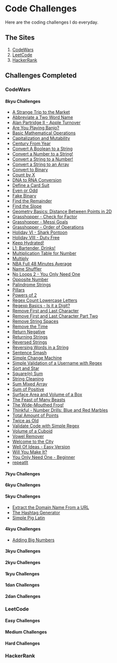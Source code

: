 # Code Challenges
Here are the coding challenges I do everyday.

## The Sites
1. [CodeWars](https://www.codewars.com/)
2. [LeetCode](https://leetcode.com)
3. [HackerRank](https://www.hackerrank.com/)

## Challenges Completed
### CodeWars
#### 8kyu Challenges
- [A Strange Trip to the Market](https://www.codewars.com/kata/55ccdf1512938ce3ac000056)
- [Abbreviate a Two Word Name](https://www.codewars.com/kata/57eadb7ecd143f4c9c0000a3)
- [Alan Partridge II - Apple Turnover](https://www.codewars.com/kata/580a094553bd9ec5d800007d)
- [Are You Playing Banjo?](https://www.codewars.com/kata/53af2b8861023f1d88000832)
- [Basic Mathematical Operations](https://www.codewars.com/kata/57356c55867b9b7a60000bd7)
- [Capitalization and Mutability](https://www.codewars.com/kata/595970246c9b8fa0a8000086)
- [Century From Year](https://www.codewars.com/kata/5a3fe3dde1ce0e8ed6000097)
- [Convert A Boolean to a String](https://www.codewars.com/kata/551b4501ac0447318f0009cd)
- [Convert a Number to a String!](https://www.codewars.com/kata/5265326f5fda8eb1160004c8)
- [Convert a String to a Number!](https://www.codewars.com/kata/544675c6f971f7399a000e79)
- [Convert a String to an Array](https://www.codewars.com/kata/57e76bc428d6fbc2d500036d)
- [Convert to Binary](https://www.codewars.com/kata/59fca81a5712f9fa4700159a)
- [Count by X](https://www.codewars.com/kata/5513795bd3fafb56c200049e)
- [DNA to RNA Conversion](https://www.codewars.com/kata/5556282156230d0e5e000089)
- [Define a Card Suit](https://www.codewars.com/kata/5a360620f28b82a711000047)
- [Even or Odd](https://www.codewars.com/kata/53da3dbb4a5168369a0000fe)
- [Fake Binary](https://www.codewars.com/kata/57eae65a4321032ce000002d)
- [Find the Remainder](https://www.codewars.com/kata/524f5125ad9c12894e00003f)
- [Find the Slope](https://www.codewars.com/kata/55a75e2d0803fea18f00009d)
- [Geometry Basics: Distance Between Points in 2D](https://www.codewars.com/kata/58dced7b702b805b200000be)
- [Grasshopper - Check for Factor](https://www.codewars.com/kata/55cbc3586671f6aa070000fb)
- [Grasshopper - Messi Goals](https://www.codewars.com/kata/55ca77fa094a2af31f00002a)
- [Grasshopper - Order of Operations](https://www.codewars.com/kata/560ecf0cb040de130e00007d)
- [Holiday VI - Shark Pontoon](https://www.codewars.com/kata/57e921d8b36340f1fd000059)
- [Holiday VIII - Duty Free](https://www.codewars.com/kata/57e92e91b63b6cbac20001e5)
- [Keep Hydrated!](https://www.codewars.com/kata/582cb0224e56e068d800003c)
- [L1: Bartender, Drinks!](https://www.codewars.com/kata/568dc014440f03b13900001d)
- [Multiplication Table for Number](https://www.codewars.com/kata/5a2fd38b55519ed98f0000ce)
- [Multiply](https://www.codewars.com/kata/50654ddff44f800200000004)
- [NBA Full 48 Minutes Average](https://www.codewars.com/kata/587c2d08bb65b5e8040004fd)
- [Name Shuffler](https://www.codewars.com/kata/559ac78160f0be07c200005a)
- [No Loops 2 - You Only Need One](https://www.codewars.com/kata/57cc40b2f8392dbf2a0003ce)
- [Opposite Number](https://www.codewars.com/kata/56dec885c54a926dcd001095)
- [Palindrome Strings](https://www.codewars.com/kata/57a5015d72292ddeb8000b31)
- [Pillars](https://www.codewars.com/kata/5bb0c58f484fcd170700063d)
- [Powers of 2](https://www.codewars.com/kata/57a083a57cb1f31db7000028)
- [Regex Count Lowercase Letters](https://www.codewars.com/kata/56a946cd7bd95ccab2000055)
- [Regexp Basics - Is it a Digit?](https://www.codewars.com/kata/567bf4f7ee34510f69000032)
- [Remove First and Last Character](https://www.codewars.com/kata/56bc28ad5bdaeb48760009b0)
- [Remove First and Last Character Part Two](https://www.codewars.com/kata/570597e258b58f6edc00230d)
- [Remove String Spaces](https://www.codewars.com/kata/57eae20f5500ad98e50002c5)
- [Remove the Time](https://www.codewars.com/kata/56b0ff16d4aa33e5bb00008e)
- [Return Negative](https://www.codewars.com/kata/55685cd7ad70877c23000102)
- [Returning Strings](https://www.codewars.com/kata/55a70521798b14d4750000a4)
- [Reversed Strings](https://www.codewars.com/kata/5168bb5dfe9a00b126000018)
- [Reversing Words in a String](https://www.codewars.com/kata/57a55c8b72292d057b000594)
- [Sentence Smash](https://www.codewars.com/kata/53dc23c68a0c93699800041d)
- [Simple Change Machine](https://www.codewars.com/kata/57238766214e4b04b8000011/javascript)
- [Simple Validation of a Username with Regex](https://www.codewars.com/kata/56a3f08aa9a6cc9b75000023)
- [Sort and Star](https://www.codewars.com/kata/57cfdf34902f6ba3d300001e)
- [Square(n) Sum](https://www.codewars.com/kata/515e271a311df0350d00000f)
- [String Cleaning](https://www.codewars.com/kata/57e1e61ba396b3727c000251)
- [Sum Mixed Array](https://www.codewars.com/kata/57eaeb9578748ff92a000009)
- [Sum of Positive](https://www.codewars.com/kata/5715eaedb436cf5606000381)
- [Surface Area and Volume of a Box](https://www.codewars.com/kata/565f5825379664a26b00007c)
- [The Feast of Many Beasts](https://www.codewars.com/kata/5aa736a455f906981800360d)
- [The Wide-Mouthed Frog!](https://www.codewars.com/kata/57ec8bd8f670e9a47a000f89)
- [Thinkful - Number Drills: Blue and Red Marbles](https://www.codewars.com/kata/5862f663b4e9d6f12b00003b)
- [Total Amount of Points](https://www.codewars.com/kata/5bb904724c47249b10000131)
- [Twice as Old](https://www.codewars.com/kata/5b853229cfde412a470000d0)
- [Validate Code with Simple Regex](https://www.codewars.com/kata/56a25ba95df27b7743000016)
- [Volume of a Cuboid](https://www.codewars.com/kata/58261acb22be6e2ed800003a)
- [Vowel Remover](https://www.codewars.com/kata/5547929140907378f9000039)
- [Welcome to the City](https://www.codewars.com/kata/5302d846be2a9189af0001e4)
- [Well Of Ideas - Easy Version](https://www.codewars.com/kata/57f222ce69e09c3630000212)
- [Will You Make It?](https://www.codewars.com/kata/5861d28f124b35723e00005e)
- [You Only Need One - Beginner](https://www.codewars.com/kata/57cc975ed542d3148f00015b)
- [repeatIt](https://www.codewars.com/kata/557af9418895e44de7000053)

#### 7kyu Challenges

#### 6kyu Challenges

#### 5kyu Challenges
- [Extract the Domain Name From a URL](https://www.codewars.com/kata/514a024011ea4fb54200004b)
- [The Hashtag Generator](https://www.codewars.com/kata/52449b062fb80683ec000024)
- [Simple Pig Latin](https://www.codewars.com/kata/520b9d2ad5c005041100000f)

#### 4kyu Challenges
- [Adding Big Numbers](https://www.codewars.com/kata/525f4206b73515bffb000b21)

#### 3kyu Challenges

#### 2kyu Challenges

#### 1kyu Challenges

#### 1dan Challenges

#### 2dan Challenges


### LeetCode
#### Easy Challenges

#### Medium Challenges

#### Hard Challenges


### HackerRank


<!-- # Grind75 Solutions & Resources: JavaScript

As I work through this list I figure I would make a GitHub repo with my solutions along with articles and videos that relate to the problems that I've found helpful.

## The problems

### Easy

1. [Two Sum #1](https://github.com/curtisbarnard/leetcode-grind75-javascript/blob/main/easy/twosum-1.md)
2. [Valid Parentheses #20](https://github.com/curtisbarnard/leetcode-grind75-javascript/blob/main/easy/valid-parentheses-20.md)
3. [Merge Two Sorted Lists #21](https://github.com/curtisbarnard/leetcode-grind75-javascript/blob/main/easy/merge-two-sorted-lists-21.md)
4. [Best Time to Buy and Sell Stock #121](https://github.com/curtisbarnard/leetcode-grind75-javascript/blob/main/easy/buy-sell-stock-121.md)
5. [Valid Palindrome #125](https://github.com/curtisbarnard/leetcode-grind75-javascript/blob/main/easy/valid-palindrome-125.md)
6. [Invert Binary Tree #226](https://github.com/curtisbarnard/leetcode-grind75-javascript/blob/main/easy/invert-binary-tree-226.md)
7. [Valid Anagram #242](https://github.com/curtisbarnard/leetcode-grind75-javascript/blob/main/easy/valid-anagram-242.md)
8. [Binary Search #704](https://github.com/curtisbarnard/leetcode-grind75-javascript/blob/main/easy/binary-search-704.md)
9. [Flood Fill #733](https://github.com/curtisbarnard/leetcode-grind75-javascript/blob/main/easy/flood-fill-733.md)
10. [Lowest Common Ancestor of a Binary Search Tree #235](https://github.com/curtisbarnard/leetcode-grind75-javascript/blob/main/easy/lowest-common-ancestor-235.md)
11. [Balanced Binary Tree #110](https://github.com/curtisbarnard/leetcode-grind75-javascript/blob/main/easy/balanced-binary-tree-110.md)
12. [Linked List Cycle #141](https://github.com/curtisbarnard/leetcode-grind75-javascript/blob/main/easy/linked-list-cycle-141.md)
13. [Implement Queue using Stacks #232](https://github.com/curtisbarnard/leetcode-grind75-javascript/blob/main/easy/implement-queue-stacks-232.md)
14. [First Bad Version #278](https://github.com/curtisbarnard/leetcode-grind75-javascript/blob/main/easy/first-bad-version-278.md)
15. [Ransom Note #383](https://github.com/curtisbarnard/leetcode-grind75-javascript/blob/main/easy/ransom-note-383.md)
16. [Climbing Stairs #70](https://github.com/curtisbarnard/leetcode-grind75-javascript/blob/main/easy/climbing-stairs-70.md)
17. [Longest Palindrome #409](https://github.com/curtisbarnard/leetcode-grind75-javascript/blob/main/easy/longest-palindrome-409.md)
18. [Reverse Linked List #206](https://github.com/curtisbarnard/leetcode-grind75-javascript/blob/main/easy/reverse-linked-list-206.md)
19. [Majority Element #169](https://github.com/curtisbarnard/leetcode-grind75-javascript/blob/main/easy/majority-element-169.md)
20. [Add Binary #67](https://github.com/curtisbarnard/leetcode-grind75-javascript/blob/main/easy/add-binary-67.md)
21. [Diameter of Binary Tree #543](https://github.com/curtisbarnard/leetcode-grind75-javascript/blob/main/easy/diameter-binary-tree-543.md)
22. [Middle of the Linked List #876](https://github.com/curtisbarnard/leetcode-grind75-javascript/blob/main/easy/middle-linked-list-876.md)
23. [Maximum Depth of Binary Tree #104](https://github.com/curtisbarnard/leetcode-grind75-javascript/blob/main/easy/depth-binary-tree-104.md)
24. [Contains Duplicate #217](https://github.com/curtisbarnard/leetcode-grind75-javascript/blob/main/easy/contains-duplicate-217.md)

### Medium

25. [Maximum Subarray #53](https://github.com/curtisbarnard/leetcode-grind75-javascript/blob/main/medium/maximum-subarray-53.md)
26. [Insert Interval #57](https://github.com/curtisbarnard/leetcode-grind75-javascript/blob/main/medium/insert-interval-57.md)
27. [01 Matrix #542](https://github.com/curtisbarnard/leetcode-grind75-javascript/blob/main/medium/01-matrix-542.md)
28. [K Closest Points to Origin #973](https://github.com/curtisbarnard/leetcode-grind75-javascript/blob/main/medium/k-closest-origin-973.md)
29. [Longest Substring Without Repeating Characters #3](https://github.com/curtisbarnard/leetcode-grind75-javascript/blob/main/medium/longest-substring-3.md)
30. [3Sum #15](https://github.com/curtisbarnard/leetcode-grind75-javascript/blob/main/medium/3Sum-15.md)
31. [Binary Tree Level Order Traversal #102](https://github.com/curtisbarnard/leetcode-grind75-javascript/blob/main/medium/binary-tree-level-102.md)
32. [Clone Graph #133](https://github.com/curtisbarnard/leetcode-grind75-javascript/blob/main/medium/clone-graph-133.md)
33. [Evaluate Reverse Polish Notation #150](https://github.com/curtisbarnard/leetcode-grind75-javascript/blob/main/medium/polish-notation-150.md)
34. [Course Schedule #207](https://github.com/curtisbarnard/leetcode-grind75-javascript/blob/main/medium/course-schedule-207.md)
35. [Implement Trie (Prefix Tree) #208](https://github.com/curtisbarnard/leetcode-grind75-javascript/blob/main/medium/implement-trie-208.md)
36. [Coin Change #322](https://github.com/curtisbarnard/leetcode-grind75-javascript/blob/main/medium/coin-change-322.md)
37. [Product of Array Except Self #238](https://github.com/curtisbarnard/leetcode-grind75-javascript/blob/main/medium/product-of-array-238.md)
38. [Min Stack #155](https://github.com/curtisbarnard/leetcode-grind75-javascript/blob/main/medium/min-stack-155.md)
39. [Validate Binary Search Tree #98](https://github.com/curtisbarnard/leetcode-grind75-javascript/blob/main/medium/validate-binary-tree-98.md)
40. [Number of Islands #200](https://github.com/curtisbarnard/leetcode-grind75-javascript/blob/main/medium/number-of-islands-200.md)
41. [Rotting Oranges #994](https://github.com/curtisbarnard/leetcode-grind75-javascript/blob/main/medium/rotting-oranges-994.md)
42. [Search in Rotated Sorted Array #33](https://github.com/curtisbarnard/leetcode-grind75-javascript/blob/main/medium/search-rotated-array-33.md)
43. [Combination Sum #39](https://github.com/curtisbarnard/leetcode-grind75-javascript/blob/main/medium/combination-sum-39.md)
44. Permutations #46
45. [Merge Intervals #56](https://github.com/curtisbarnard/leetcode-grind75-javascript/blob/main/medium/merge-intervals-56.md)
46. Lowest Common Ancestor of a Binary Tree #236
47. Time Based Key-Value Store #981
48. Accounts Merge #721
49. Sort Colors #75
50. Word Break #139
51. Partition Equal Subset Sum #416
52. String to Integer (atoi) #8
53. Spiral Matrix #54
54. Subsets #78
55. Binary Tree Right Side View #199
56. Longest Palindromic Substring #5
57. Unique Paths #62
58. Construct Binary Tree from Preorder and Inorder Traversal #105
59. Container With Most Water #11
60. Letter Combinations of a Phone Number #17
61. Word Search #79
62. Find All Anagrams in a String #438
63. Minimum Height Trees #310
64. Task Scheduler #621
65. [LRU Cache #146](https://github.com/curtisbarnard/leetcode-grind75-javascript/blob/main/medium/lru-cache-146.md)
66. Kth Smallest Element in a BST #230

### Hard

67. Minimum Window Substring #76
68. Serialize and Deserialize Binary Tree #297
69. Trapping Rain Water #42
70. Find Median from Data Stream #295
71. Word Ladder #127
72. Basic Calculator #224
73. Maximum Profit in Job Scheduling #1235
74. [Merge k Sorted Lists #23](https://github.com/curtisbarnard/leetcode-grind75-javascript/blob/main/hard/k-sorted-list-23.md)
75. Largest Rectangle in Histogram #84

## Data Structures

In order to practice with similar data structures I'll be placing each problem in the categories below, along with some similar problems nested below to help practice with those data structures.

### Array

- [Two Sum #1](https://github.com/curtisbarnard/leetcode-grind75-javascript/blob/main/easy/twosum-1.md)
- [Best Time to Buy and Sell Stock #121](https://github.com/curtisbarnard/leetcode-grind75-javascript/blob/main/easy/buy-sell-stock-121.md)
- [Binary Search #704](https://github.com/curtisbarnard/leetcode-grind75-javascript/blob/main/easy/binary-search-704.md)
- [Flood Fill #733](https://github.com/curtisbarnard/leetcode-grind75-javascript/blob/main/easy/flood-fill-733.md)
- [Maximum Subarray #53](https://github.com/curtisbarnard/leetcode-grind75-javascript/blob/main/medium/maximum-subarray-53.md)
- [Majority Element #169](https://github.com/curtisbarnard/leetcode-grind75-javascript/blob/main/easy/majority-element-169.md)
- [Contains Duplicate #217](https://github.com/curtisbarnard/leetcode-grind75-javascript/blob/main/easy/contains-duplicate-217.md)
- [K Closest Points to Origin #973](https://github.com/curtisbarnard/leetcode-grind75-javascript/blob/main/medium/k-closest-origin-973.md)
- [Insert Interval #57](https://github.com/curtisbarnard/leetcode-grind75-javascript/blob/main/medium/insert-interval-57.md)
- [01 Matrix #542](https://github.com/curtisbarnard/leetcode-grind75-javascript/blob/main/medium/01-matrix-542.md)
- [3Sum #15](https://github.com/curtisbarnard/leetcode-grind75-javascript/blob/main/medium/3Sum-15.md)
- [Merge Intervals #56](https://github.com/curtisbarnard/leetcode-grind75-javascript/blob/main/medium/merge-intervals-56.md)
- [Evaluate Reverse Polish Notation #150](https://github.com/curtisbarnard/leetcode-grind75-javascript/blob/main/medium/polish-notation-150.md)
- [Maximum Units on a Truck #1710](https://github.com/curtisbarnard/leetcode-grind75-javascript/blob/main/easy/max-units-truck-1710.md)
- [Meeting Rooms II](https://github.com/curtisbarnard/leetcode-grind75-javascript/blob/main/medium/meeting-rooms-ii-253.md)
- [Coin Change #322](https://github.com/curtisbarnard/leetcode-grind75-javascript/blob/main/medium/coin-change-322.md)
- [Product of Array Except Self #238](https://github.com/curtisbarnard/leetcode-grind75-javascript/blob/main/medium/product-of-array-238.md)
- [Number of Islands #200](https://github.com/curtisbarnard/leetcode-grind75-javascript/blob/main/medium/number-of-islands-200.md)
- [Rotting Oranges #994](https://github.com/curtisbarnard/leetcode-grind75-javascript/blob/main/medium/rotting-oranges-994.md)
- [Search in Rotated Sorted Array #33](https://github.com/curtisbarnard/leetcode-grind75-javascript/blob/main/medium/search-rotated-array-33.md)
- [Combination Sum #39](https://github.com/curtisbarnard/leetcode-grind75-javascript/blob/main/medium/combination-sum-39.md)
- [Trapping Rain Water #42](https://github.com/curtisbarnard/leetcode-grind75-javascript/blob/main/hard/trapping-rain-42.md)

### Queue

- [Invert Binary Tree #226](https://github.com/curtisbarnard/leetcode-grind75-javascript/blob/main/easy/invert-binary-tree-226.md)
- [Flood Fill #733](https://github.com/curtisbarnard/leetcode-grind75-javascript/blob/main/easy/flood-fill-733.md)
- [Implement Queue using Stacks #232](https://github.com/curtisbarnard/leetcode-grind75-javascript/blob/main/easy/implement-queue-stacks-232.md)
- [Maximum Depth of Binary Tree #104](https://github.com/curtisbarnard/leetcode-grind75-javascript/blob/main/easy/depth-binary-tree-104.md)
- [Binary Tree Level Order Traversal #102](https://github.com/curtisbarnard/leetcode-grind75-javascript/blob/main/medium/binary-tree-level-102.md)
- [Coin Change #322](https://github.com/curtisbarnard/leetcode-grind75-javascript/blob/main/medium/coin-change-322.md)
- [Number of Islands #200](https://github.com/curtisbarnard/leetcode-grind75-javascript/blob/main/medium/number-of-islands-200.md)
- [Rotting Oranges #994](https://github.com/curtisbarnard/leetcode-grind75-javascript/blob/main/medium/rotting-oranges-994.md)

### Stack

- [Valid Parentheses #20](https://github.com/curtisbarnard/leetcode-grind75-javascript/blob/main/easy/valid-parentheses-20.md)
- [Invert Binary Tree #226](https://github.com/curtisbarnard/leetcode-grind75-javascript/blob/main/easy/invert-binary-tree-226.md)
- [Flood Fill #733](https://github.com/curtisbarnard/leetcode-grind75-javascript/blob/main/easy/flood-fill-733.md)
- [Implement Queue using Stacks #232](https://github.com/curtisbarnard/leetcode-grind75-javascript/blob/main/easy/implement-queue-stacks-232.md)
- [Maximum Depth of Binary Tree #104](https://github.com/curtisbarnard/leetcode-grind75-javascript/blob/main/easy/depth-binary-tree-104.md)
- [Evaluate Reverse Polish Notation #150](https://github.com/curtisbarnard/leetcode-grind75-javascript/blob/main/medium/polish-notation-150.md)
- [Min Stack #155](https://github.com/curtisbarnard/leetcode-grind75-javascript/blob/main/medium/min-stack-155.md)
- [Validate Binary Search Tree #98](https://github.com/curtisbarnard/leetcode-grind75-javascript/blob/main/medium/validate-binary-tree-98.md)
- [Number of Islands #200](https://github.com/curtisbarnard/leetcode-grind75-javascript/blob/main/medium/number-of-islands-200.md)

### Linked Lists

- [Merge Two Sorted Lists #21](https://github.com/curtisbarnard/leetcode-grind75-javascript/blob/main/easy/merge-two-sorted-lists-21.md)
- [Convert Binary Number in a Linked List to Integer #1290](https://github.com/curtisbarnard/leetcode-grind75-javascript/blob/main/easy/binary-linked-list-1290.md)
- [Linked List Cycle #141](https://github.com/curtisbarnard/leetcode-grind75-javascript/blob/main/easy/linked-list-cycle-141.md)
- [Reverse Linked List #206](https://github.com/curtisbarnard/leetcode-grind75-javascript/blob/main/easy/reverse-linked-list-206.md)
- [Middle of the Linked List #876](https://github.com/curtisbarnard/leetcode-grind75-javascript/blob/main/easy/middle-linked-list-876.md)
- [LRU Cache #146](https://github.com/curtisbarnard/leetcode-grind75-javascript/blob/main/medium/lru-cache-146.md)
- [Merge k Sorted Lists #23](https://github.com/curtisbarnard/leetcode-grind75-javascript/blob/main/hard/k-sorted-list-23.md)

### Hash Table

- [Two Sum #1](https://github.com/curtisbarnard/leetcode-grind75-javascript/blob/main/easy/twosum-1.md)
- [Valid Parentheses #20](https://github.com/curtisbarnard/leetcode-grind75-javascript/blob/main/easy/valid-parentheses-20.md)
- [Valid Anagram #242](https://github.com/curtisbarnard/leetcode-grind75-javascript/blob/main/easy/valid-anagram-242.md)
- [Linked List Cycle #141](https://github.com/curtisbarnard/leetcode-grind75-javascript/blob/main/easy/linked-list-cycle-141.md)
- [Ransom Note #383](https://github.com/curtisbarnard/leetcode-grind75-javascript/blob/main/easy/ransom-note-383.md)
- [Climbing Stairs #70](https://github.com/curtisbarnard/leetcode-grind75-javascript/blob/main/easy/climbing-stairs-70.md)
- [Longest Palindrome #409](https://github.com/curtisbarnard/leetcode-grind75-javascript/blob/main/easy/longest-palindrome-409.md)
- [Majority Element #169](https://github.com/curtisbarnard/leetcode-grind75-javascript/blob/main/easy/majority-element-169.md)
- [Contains Duplicate #217](https://github.com/curtisbarnard/leetcode-grind75-javascript/blob/main/easy/contains-duplicate-217.md)
- [Longest Substring Without Repeating Characters #3](https://github.com/curtisbarnard/leetcode-grind75-javascript/blob/main/medium/longest-substring-3.md)
- [3Sum #15](https://github.com/curtisbarnard/leetcode-grind75-javascript/blob/main/medium/3Sum-15.md)
- [Clone Graph #133](https://github.com/curtisbarnard/leetcode-grind75-javascript/blob/main/medium/clone-graph-133.md)
- [LRU Cache #146](https://github.com/curtisbarnard/leetcode-grind75-javascript/blob/main/medium/lru-cache-146.md)
- [Implement Trie (Prefix Tree) #208](https://github.com/curtisbarnard/leetcode-grind75-javascript/blob/main/medium/implement-trie-208.md)

### Binary Tree

- [Invert Binary Tree #226](https://github.com/curtisbarnard/leetcode-grind75-javascript/blob/main/easy/invert-binary-tree-226.md)
- [Lowest Common Ancestor of a Binary Search Tree #235](https://github.com/curtisbarnard/leetcode-grind75-javascript/blob/main/easy/lowest-common-ancestor-235.md)
- [Balanced Binary Tree #110](https://github.com/curtisbarnard/leetcode-grind75-javascript/blob/main/easy/balanced-binary-tree-110.md)
- [Diameter of Binary Tree #543](https://github.com/curtisbarnard/leetcode-grind75-javascript/blob/main/easy/diameter-binary-tree-543.md)
- [Maximum Depth of Binary Tree #104](https://github.com/curtisbarnard/leetcode-grind75-javascript/blob/main/easy/depth-binary-tree-104.md)
- [Binary Tree Level Order Traversal #102](https://github.com/curtisbarnard/leetcode-grind75-javascript/blob/main/medium/binary-tree-level-102.md)
- [Validate Binary Search Tree #98](https://github.com/curtisbarnard/leetcode-grind75-javascript/blob/main/medium/validate-binary-tree-98.md)

### Graph

- [Clone Graph #133](https://github.com/curtisbarnard/leetcode-grind75-javascript/blob/main/medium/clone-graph-133.md)
- [Number of Provinces #547](https://github.com/curtisbarnard/leetcode-grind75-javascript/blob/main/medium/number-of-provinces-547.md)
- [Course Schedule #207](https://github.com/curtisbarnard/leetcode-grind75-javascript/blob/main/medium/course-schedule-207.md)

### Heap

- [K Closest Points to Origin #973](https://github.com/curtisbarnard/leetcode-grind75-javascript/blob/main/medium/k-closest-origin-973.md)
- [Meeting Rooms II](https://github.com/curtisbarnard/leetcode-grind75-javascript/blob/main/medium/meeting-rooms-ii-253.md)

### Trie

- [Implement Trie (Prefix Tree) #208](https://github.com/curtisbarnard/leetcode-grind75-javascript/blob/main/medium/implement-trie-208.md)

## Algorithm Patterns

Within the problems above there are several patterns that often occur. I plan to categorize each problem such that if you are having problem with a particular pattern you can look for other similar problems that use the same pattern.

### Two Pointers

- [Best Time to Buy and Sell Stock #121](https://github.com/curtisbarnard/leetcode-grind75-javascript/blob/main/easy/buy-sell-stock-121.md)
- [Valid Palindrome #125](https://github.com/curtisbarnard/leetcode-grind75-javascript/blob/main/easy/valid-palindrome-125.md)
- [Linked List Cycle #141](https://github.com/curtisbarnard/leetcode-grind75-javascript/blob/main/easy/linked-list-cycle-141.md)
- [Reverse Linked List #206](https://github.com/curtisbarnard/leetcode-grind75-javascript/blob/main/easy/reverse-linked-list-206.md)
- [Middle of the Linked List #876](https://github.com/curtisbarnard/leetcode-grind75-javascript/blob/main/easy/middle-linked-list-876.md)
- [Contains Duplicate #217](https://github.com/curtisbarnard/leetcode-grind75-javascript/blob/main/easy/contains-duplicate-217.md)
- [3Sum #15](https://github.com/curtisbarnard/leetcode-grind75-javascript/blob/main/medium/3Sum-15.md)
- [Meeting Rooms II](https://github.com/curtisbarnard/leetcode-grind75-javascript/blob/main/medium/meeting-rooms-ii-253.md)
- [Trapping Rain Water #42](https://github.com/curtisbarnard/leetcode-grind75-javascript/blob/main/hard/trapping-rain-42.md)

### Sliding Window

- [Longest Substring Without Repeating Characters #3](https://github.com/curtisbarnard/leetcode-grind75-javascript/blob/main/medium/longest-substring-3.md)

### Binary Search

- [First Bad Version #278](https://github.com/curtisbarnard/leetcode-grind75-javascript/blob/main/easy/first-bad-version-278.md)
- [Search in Rotated Sorted Array #33](https://github.com/curtisbarnard/leetcode-grind75-javascript/blob/main/medium/search-rotated-array-33.md)

### Breadth First Search

- [Invert Binary Tree #226](https://github.com/curtisbarnard/leetcode-grind75-javascript/blob/main/easy/invert-binary-tree-226.md)
- [Flood Fill #733](https://github.com/curtisbarnard/leetcode-grind75-javascript/blob/main/easy/flood-fill-733.md)
- [Maximum Depth of Binary Tree #104](https://github.com/curtisbarnard/leetcode-grind75-javascript/blob/main/easy/depth-binary-tree-104.md)
- [01 Matrix #542](https://github.com/curtisbarnard/leetcode-grind75-javascript/blob/main/medium/01-matrix-542.md)
- [Binary Tree Level Order Traversal #102](https://github.com/curtisbarnard/leetcode-grind75-javascript/blob/main/medium/binary-tree-level-102.md)
- [Clone Graph #133](https://github.com/curtisbarnard/leetcode-grind75-javascript/blob/main/medium/clone-graph-133.md)
- [Number of Provinces #547](https://github.com/curtisbarnard/leetcode-grind75-javascript/blob/main/medium/number-of-provinces-547.md)
- [Course Schedule #207](https://github.com/curtisbarnard/leetcode-grind75-javascript/blob/main/medium/course-schedule-207.md)
- [Coin Change #322](https://github.com/curtisbarnard/leetcode-grind75-javascript/blob/main/medium/coin-change-322.md)
- [Number of Islands #200](https://github.com/curtisbarnard/leetcode-grind75-javascript/blob/main/medium/number-of-islands-200.md)
- [Rotting Oranges #994](https://github.com/curtisbarnard/leetcode-grind75-javascript/blob/main/medium/rotting-oranges-994.md)

### Depth First Search

- [Invert Binary Tree #226](https://github.com/curtisbarnard/leetcode-grind75-javascript/blob/main/easy/invert-binary-tree-226.md)
- [Flood Fill #733](https://github.com/curtisbarnard/leetcode-grind75-javascript/blob/main/easy/flood-fill-733.md)
- [Lowest Common Ancestor of a Binary Search Tree #235](https://github.com/curtisbarnard/leetcode-grind75-javascript/blob/main/easy/lowest-common-ancestor-235.md)
- [Balanced Binary Tree #110](https://github.com/curtisbarnard/leetcode-grind75-javascript/blob/main/easy/balanced-binary-tree-110.md)
- [Diameter of Binary Tree #543](https://github.com/curtisbarnard/leetcode-grind75-javascript/blob/main/easy/diameter-binary-tree-543.md)
- [Maximum Depth of Binary Tree #104](https://github.com/curtisbarnard/leetcode-grind75-javascript/blob/main/easy/depth-binary-tree-104.md)
- [Clone Graph #133](https://github.com/curtisbarnard/leetcode-grind75-javascript/blob/main/medium/clone-graph-133.md)
- [Number of Provinces #547](https://github.com/curtisbarnard/leetcode-grind75-javascript/blob/main/medium/number-of-provinces-547.md)
- [Course Schedule #207](https://github.com/curtisbarnard/leetcode-grind75-javascript/blob/main/medium/course-schedule-207.md)
- [Validate Binary Search Tree #98](https://github.com/curtisbarnard/leetcode-grind75-javascript/blob/main/medium/validate-binary-tree-98.md)
- [Number of Islands #200](https://github.com/curtisbarnard/leetcode-grind75-javascript/blob/main/medium/number-of-islands-200.md)
- [Combination Sum #39](https://github.com/curtisbarnard/leetcode-grind75-javascript/blob/main/medium/combination-sum-39.md)

### Divide & Conquer

- [Maximum Subarray #53](https://github.com/curtisbarnard/leetcode-grind75-javascript/blob/main/medium/maximum-subarray-53.md)
- [Merge k Sorted Lists #23](https://github.com/curtisbarnard/leetcode-grind75-javascript/blob/main/hard/k-sorted-list-23.md)

### Dynamic Programming

- [Maximum Subarray #53](https://github.com/curtisbarnard/leetcode-grind75-javascript/blob/main/medium/maximum-subarray-53.md)
- [01 Matrix #542](https://github.com/curtisbarnard/leetcode-grind75-javascript/blob/main/medium/01-matrix-542.md)
- [Coin Change #322](https://github.com/curtisbarnard/leetcode-grind75-javascript/blob/main/medium/coin-change-322.md)
- [Trapping Rain Water #42](https://github.com/curtisbarnard/leetcode-grind75-javascript/blob/main/hard/trapping-rain-42.md)

## Attribution

- The original Grind 75 list can be found [here](https://www.techinterviewhandbook.org/grind75) -->
